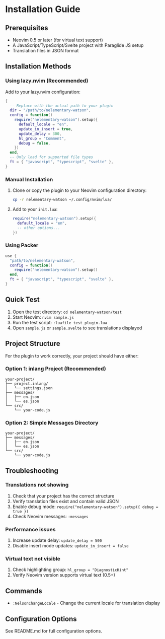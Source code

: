 # Installation Guide

## Prerequisites

- Neovim 0.5 or later (for virtual text support)
- A JavaScript/TypeScript/Svelte project with Paraglide JS setup
- Translation files in JSON format

## Installation Methods

### Using lazy.nvim (Recommended)

Add to your lazy.nvim configuration:

```lua
{
  -- Replace with the actual path to your plugin
  dir = "/path/to/nelementary-watson",
  config = function()
    require("nelementary-watson").setup({
      default_locale = "en",
      update_in_insert = true,
      update_delay = 300,
      hl_group = "Comment",
      debug = false,
    })
  end,
  -- Only load for supported file types
  ft = { "javascript", "typescript", "svelte" },
}
```

### Manual Installation

1. Clone or copy the plugin to your Neovim configuration directory:
   ```bash
   cp -r nelementary-watson ~/.config/nvim/lua/
   ```

2. Add to your `init.lua`:
   ```lua
   require("nelementary-watson").setup({
     default_locale = "en",
     -- other options...
   })
   ```

### Using Packer

```lua
use {
  "path/to/nelementary-watson",
  config = function()
    require("nelementary-watson").setup()
  end,
  ft = { "javascript", "typescript", "svelte" },
}
```

## Quick Test

1. Open the test directory: `cd nelementary-watson/test`
2. Start Neovim: `nvim sample.js`
3. Run the test script: `:luafile test_plugin.lua`
4. Open `sample.js` or `sample.svelte` to see translations displayed

## Project Structure

For the plugin to work correctly, your project should have either:

### Option 1: inlang Project (Recommended)
```
your-project/
├── project.inlang/
│   └── settings.json
├── messages/
│   ├── en.json
│   └── es.json
└── src/
    └── your-code.js
```

### Option 2: Simple Messages Directory
```
your-project/
├── messages/
│   ├── en.json
│   └── es.json
└── src/
    └── your-code.js
```

## Troubleshooting

### Translations not showing
1. Check that your project has the correct structure
2. Verify translation files exist and contain valid JSON
3. Enable debug mode: `require("nelementary-watson").setup({ debug = true })`
4. Check Neovim messages: `:messages`

### Performance issues
1. Increase update delay: `update_delay = 500`
2. Disable insert mode updates: `update_in_insert = false`

### Virtual text not visible
1. Check highlighting group: `hl_group = "DiagnosticHint"`
2. Verify Neovim version supports virtual text (0.5+)

## Commands

- `:NelsonChangeLocale` - Change the current locale for translation display

## Configuration Options

See README.md for full configuration options.